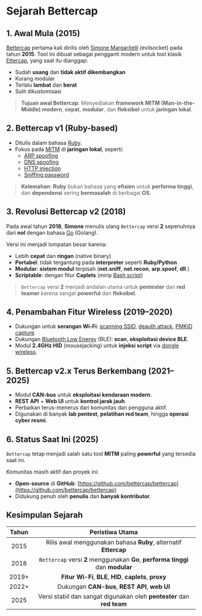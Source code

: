 # Sejarah Bettercap

## 1. Awal Mula (2015)

[Bettercap](https://www.bettercap.org/) pertama kali dirilis oleh [Simone Margaritelli](https://github.com/evilsocket) (evilsocket) pada tahun **2015**. Tool ini dibuat sebagai pengganti modern untuk tool klasik [Ettercap](https://www.ettercap-project.org/), yang saat itu dianggap:
- Sudah **usang** dan **tidak aktif dikembangkan**
- Kurang modular
- Terlalu **lambat** dan **berat**
- Sulit dikustomisasi

> **Tujuan awal Bettercap**: Menyediakan **framework MITM (Man-in-the-Middle) modern**, **cepat**, **modular**, dan **fleksibel** untuk **jaringan lokal**.

## 2. Bettercap v1 (Ruby-based)

- Ditulis dalam bahasa [Ruby](https://id.wikipedia.org/wiki/Ruby_(bahasa_pemrograman)).
- Fokus pada [MITM](https://cyberhub.id/pengetahuan-dasar/apa-itu-mitm) di **jaringan lokal**, seperti:
  - [ARP spoofing](https://www.rackh.com/arp-spoofing-adalah/)
  - [DNS spoofing](https://www.asdf.id/dns-spoofing-cara-kerja-dan-pencegahannya/)
  - [HTTP injection](https://en.wikipedia.org/wiki/HTTP_header_injection)
  - [Sniffing password](https://cyberhub.id/pengetahuan-dasar/apa-itu-sniffing)

> **Kelemahan**: **Ruby** bukan bahasa yang **efisien** untuk **performa tinggi**, dan **dependensi** sering **bermasalah** di berbagai **OS**.

## 3. Revolusi Bettercap v2 (2018)

Pada awal tahun **2018**, **Simone** menulis ulang `Bettercap` versi **2** sepenuhnya dari **nol** dengan bahasa [Go](https://id.wikipedia.org/wiki/Go_(bahasa_pemrograman)) (Golang).

Versi ini menjadi lompatan besar karena:
- Lebih **cepat** dan **ringan** (native binary)
- **Portabel**: tidak tergantung pada **interpreter** seperti **Ruby/Python**
- **Modular**: **sistem modul** terpisah (**net.sniff**, **net.recon**, **arp.spoof**, **dll**.)
- **Scriptable**: dengan fitur **Caplets** (mirip [Bash script](https://www.codepolitan.com/blog/apa-itu-bash-script-pengertian-fungsi-dan-contoh-penggunaannya/))

> `Bettercap` versi **2** menjadi andalan utama untuk **pentester** dan **red teamer** karena sangat **powerful** dan **fleksibel**.

## 4. Penambahan Fitur Wireless (2019–2020)
- Dukungan untuk **serangan Wi-Fi**: [scanning SSID](https://digitalsolusigrup.co.id/ssid-adalah), [deauth attack](http://onnocenter.or.id/wiki/index.php/Kali_Linux:_WiFi_Deauth_Attack), [PMKID capture](https://www.nccgroup.com/us/research-blog/pmkid-attacks-debunking-the-80211r-myth/).
- Dukungan [Bluetooth Low Energy](https://alatuji.co.id/mengenal-teknologi-bluetooth-low-energy-ble-pada-data-logger/) (BLE): **scan**, **eksploitasi device BLE**.
- Modul **2.4GHz HID** (mousejacking) untuk **injeksi script** via [dongle wireless](https://rexus.id/blogs/tips/dongle).

## 5. Bettercap v2.x Terus Berkembang (2021–2025)
- Modul **CAN-bus** untuk **eksploitasi kendaraan modern**.
- **REST API** + **Web UI** untuk **kontrol jarak jauh**.
- Perbaikan terus-menerus dari komunitas dan pengguna aktif.
- Digunakan di banyak **lab pentest**, **pelatihan red team**, hingga **operasi cyber resmi**.

## 6. Status Saat Ini (2025)
`Bettercap` tetap menjadi salah satu tool **MITM** paling **powerful** yang tersedia saat ini.

Komunitas masih aktif dan proyek ini:
- **Open-source** di **GitHub**: [https://github.com/bettercap/bettercap](https://github.com/bettercap/bettercap)
- Didukung penuh oleh **penulis** dan **banyak kontributor**.

## Kesimpulan Sejarah

| Tahun	| Peristiwa Utama |
|:--:|:--:|
| 2015 | Rilis awal menggunakan bahasa **Ruby**, alternatif **Ettercap** |
| 2018 | `Bettercap` versi **2** menggunakan **Go**, **performa tinggi** dan **modular** |
| 2019+ | **Fitur Wi-Fi**, **BLE**, **HID**, **caplets**, **proxy** |
| 2022+ | Dukungan **CAN-bus**, **REST API**, **web UI** |
| 2025 | Versi stabil dan sangat digunakan oleh **pentester** dan **red team** |
